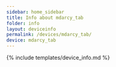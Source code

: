 ```yaml
---
sidebar: home_sidebar
title: Info about mdarcy_tab
folder: info
layout: deviceinfo
permalink: /devices/mdarcy_tab/
device: mdarcy_tab
---
```

{% include templates/device_info.md %}
